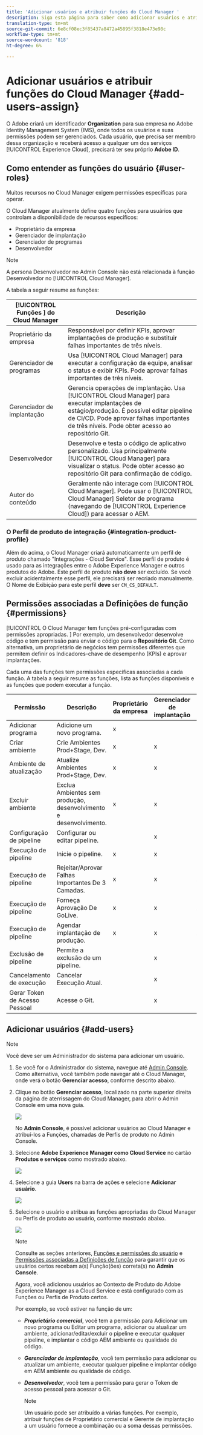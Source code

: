 ```yaml
---
title: 'Adicionar usuários e atribuir funções do Cloud Manager '
description: Siga esta página para saber como adicionar usuários e atribuí-los às funções do Cloud Manager
translation-type: tm+mt
source-git-commit: 6e8cf08ec3f85437a8472a45895f3818e473e98c
workflow-type: tm+mt
source-wordcount: '818'
ht-degree: 6%

---
```



# Adicionar usuários e atribuir funções do Cloud Manager {#add-users-assign}

O Adobe criará um identificador **Organization** para sua empresa no Adobe Identity Management System (IMS), onde todos os usuários e suas permissões podem ser gerenciados. Cada usuário, que precisa ser membro dessa organização e receberá acesso a qualquer um dos serviços [!UICONTROL Experience Cloud], precisará ter seu próprio **Adobe ID**.

## Como entender as funções do usuário {#user-roles}

Muitos recursos no Cloud Manager exigem permissões específicas para operar.

O Cloud Manager atualmente define quatro funções para usuários que controlam a disponibilidade de recursos específicos:

* Proprietário da empresa
* Gerenciador de implantação
* Gerenciador de programas
* Desenvolvedor

>[!NOTE]
>A persona Desenvolvedor no Admin Console não está relacionada à função Desenvolvedor no [!UICONTROL Cloud Manager].

A tabela a seguir resume as funções:

| [!UICONTROL Funções ] do Cloud Manager | Descrição |
|--- |--- |
| Proprietário da empresa | Responsável por definir KPIs, aprovar implantações de produção e substituir falhas importantes de três níveis. |
| Gerenciador de programas | Usa [!UICONTROL Cloud Manager] para executar a configuração da equipe, analisar o status e exibir KPIs. Pode aprovar falhas importantes de três níveis. |
| Gerenciador de implantação | Gerencia operações de implantação. Usa [!UICONTROL Cloud Manager] para executar implantações de estágio/produção. É possível editar pipeline de CI/CD. Pode aprovar falhas importantes de três níveis. Pode obter acesso ao repositório Git. |
| Desenvolvedor | Desenvolve e testa o código de aplicativo personalizado. Usa principalmente [!UICONTROL Cloud Manager] para visualizar o status. Pode obter acesso ao repositório Git para confirmação de código. |
| Autor do conteúdo | Geralmente não interage com [!UICONTROL Cloud Manager]. Pode usar o [!UICONTROL Cloud Manager] Seletor de programa (navegando de [!UICONTROL Experience Cloud]) para acessar o AEM. |

### O Perfil de produto de integração {#integration-product-profile}

Além do acima, o Cloud Manager criará automaticamente um perfil de produto chamado &quot;Integrações - Cloud Service&quot;. Esse perfil de produto é usado para as integrações entre o Adobe Experience Manager e outros produtos do Adobe. Este perfil de produto **não deve** ser excluído. Se você excluir acidentalmente esse perfil, ele precisará ser recriado manualmente. O Nome de Exibição para este perfil **deve** ser `CM_CS_DEFAULT`.


## Permissões associadas a Definições de função {#permissions}

[!UICONTROL O Cloud Manager tem funções pré-configuradas com permissões apropriadas. ] Por exemplo, um desenvolvedor desenvolve código e tem permissão para enviar o código para o **Repositório Git**. Como alternativa, um proprietário de negócios tem permissões diferentes que permitem definir os Indicadores-chave de desempenho (KPIs) e aprovar implantações.

Cada uma das funções tem permissões específicas associadas a cada função. A tabela a seguir resume as funções, lista as funções disponíveis e as funções que podem executar a função.

| Permissão | Descrição | Proprietário da empresa | Gerenciador de implantação | Gerenciador de programas | Desenvolvedor |
|--- |--- |--- |--- |--- |--- |
| Adicionar programa | Adicione um novo programa. | x |  |  |  |
| Criar ambiente | Crie Ambientes Prod+Stage, Dev. | x | x |  |  |
| Ambiente de atualização | Atualize Ambientes Prod+Stage, Dev. | x | x |  |  |
| Excluir ambiente | Exclua Ambientes sem produção, desenvolvimento e desenvolvimento. | x | x |  |  |
| Configuração de pipeline | Configurar ou editar pipeline. |  | x |  |  |
| Execução de pipeline | Inicie o pipeline. | x | x |  |  |
| Execução de pipeline | Rejeitar/Aprovar Falhas Importantes De 3 Camadas. | x | x | x |  |
| Execução de pipeline | Forneça Aprovação De GoLive. | x | x | x |  |
| Execução de pipeline | Agendar implantação de produção. | x | x | x |  |
| Exclusão de pipeline | Permite a exclusão de um pipeline. |  | x |  |  |
| Cancelamento de execução | Cancelar Execução Atual. |  | x |  |  |
| Gerar Token de Acesso Pessoal | Acesse o Git. |  | x |  | x |

## Adicionar usuários {#add-users}

>[!NOTE]
>Você deve ser um Administrador do sistema para adicionar um usuário.

1. Se você for o Administrador do sistema, navegue até [Admin Console](https://adminconsole.adobe.com). Como alternativa, você também pode navegar até o Cloud Manager, onde verá o botão **Gerenciar acesso**, conforme descrito abaixo.

1. Clique no botão **Gerenciar acesso**, localizado na parte superior direita da página de aterrissagem do Cloud Manager, para abrir o Admin Console em uma nova guia.

   ![](/help/onboarding/getting-access-to-aem-in-cloud/assets/sys-admin5.png)

   No **Admin Console**, é possível adicionar usuários ao Cloud Manager e atribuí-los a Funções, chamadas de Perfis de produto no Admin Console.

1. Selecione **Adobe Experience Manager como Cloud Service** no cartão **Produtos e serviços** como mostrado abaixo.

   ![](/help/onboarding/what-is-required/assets/admin-console-1.png)

1. Selecione a guia **Users** na barra de ações e selecione **Adicionar usuário**.

   ![](/help/onboarding/what-is-required/assets/admin-console-2.png)

1. Selecione o usuário e atribua as funções apropriadas do Cloud Manager ou Perfis de produto ao usuário, conforme mostrado abaixo.

   ![](/help/onboarding/what-is-required/assets/admin-console-3.png)

   >[!NOTE]
   >Consulte as seções anteriores, [Funções e permissões do usuário](#user-roles) e [Permissões associadas a Definições de função](#permissions) para garantir que os usuários certos recebam a(s) Função(ões) correta(s) no **Admin Console**.

   Agora, você adicionou usuários ao Contexto de Produto do Adobe Experience Manager as a Cloud Service e está configurado com as Funções ou Perfis de Produto certos.

   Por exemplo, se você estiver na função de um:

   * ***Proprietário comercial***, você tem a permissão para Adicionar um novo programa ou Editar um programa, adicionar ou atualizar um ambiente, adicionar/editar/excluir o pipeline e executar qualquer pipeline, e implantar o código AEM ambiente ou qualidade de código.

   * ***Gerenciador de implantação***, você tem permissão para adicionar ou atualizar um ambiente, executar qualquer pipeline e implantar código em AEM ambiente ou qualidade de código.

   * ***Desenvolvedor***, você tem a permissão para gerar o Token de acesso pessoal para acessar o Git.

      >[!NOTE]
      > Um usuário pode ser atribuído a várias funções. Por exemplo, atribuir funções de Proprietário comercial e Gerente de implantação a um usuário fornece a combinação ou a soma dessas permissões.
